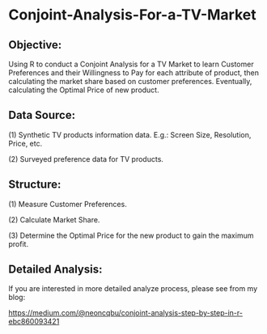 # Conjoint-Analysis-For-a-TV-Market

## Objective:

Using R to conduct a Conjoint Analysis for a TV Market to learn Customer Preferences and their Willingness to Pay for each attribute of product, then calculating the market share based on customer preferences. Eventually, calculating the Optimal Price of new product.

## Data Source:

(1) Synthetic TV products information data. E.g.: Screen Size, Resolution, Price, etc.

(2) Surveyed preference data for TV products.

## Structure:

(1) Measure Customer Preferences.

(2) Calculate Market Share.

(3) Determine the Optimal Price for the new product to gain the maximum profit.

## Detailed Analysis:

If you are interested in more detailed analyze process, please see from my blog:

https://medium.com/@neoncqbu/conjoint-analysis-step-by-step-in-r-ebc860093421
